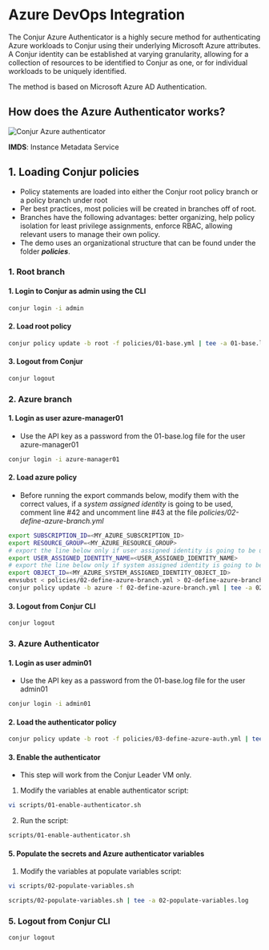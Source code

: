 # Azure DevOps Integration

The Conjur Azure Authenticator is a highly secure method for authenticating Azure workloads to Conjur using their underlying Microsoft Azure attributes. A Conjur identity can be established at varying granularity, allowing for a collection of resources to be identified to Conjur as one, or for individual workloads to be uniquely identified. 

The method is based on Microsoft Azure AD Authentication.

## How does the Azure Authenticator works?

![Conjur Azure authenticator](https://github.com/assafjh/cybr-demos/blob/main/azure-devops/azure-authenticator.png?raw=true)

**IMDS**: Instance Metadata Service

## 1. Loading Conjur policies
- Policy statements are loaded into either the Conjur  root policy branch or a policy branch under root
- Per best practices, most policies will be created in branches off of root. 
- Branches have the following advantages: better organizing, help policy isolation for least privilege assignments, enforce RBAC, allowing relevant users to manage their own policy.
- The demo uses an organizational structure that can be found under the folder ***policies***.
### 1. Root branch
#### 1. Login to Conjur as admin using the CLI
```bash
conjur login -i admin
```
#### 2. Load root policy
```bash
conjur policy update -b root -f policies/01-base.yml | tee -a 01-base.log
```
#### 3. Logout from Conjur
```Bash
conjur logout
```
### 2. Azure branch
#### 1. Login as user azure-manager01
- Use the API key as a password from the 01-base.log file for the user azure-manager01
```bash
conjur login -i azure-manager01
```
#### 2. Load azure policy
- Before running the export commands below, modify them with the correct values, if a *system assigned identity* is going to be used, comment line #42 and uncomment line #43 at the file *policies/02-define-azure-branch.yml*
```bash
export SUBSCRIPTION_ID=<MY_AZURE_SUBSCRIPTION_ID>
export RESOURCE_GROUP=<MY_AZURE_RESOURCE_GROUP>
# export the line below only if user assigned identity is going to be used
export USER_ASSIGNED_IDENTITY_NAME=<USER_ASSIGNED_IDENTITY_NAME>
# export the line below only if system assigned identity is going to be used
export OBJECT_ID=<MY_AZURE_SYSTEM_ASSIGNED_IDENTITY_OBJECT_ID>
envsubst < policies/02-define-azure-branch.yml > 02-define-azure-branch.yml
conjur policy update -b azure -f 02-define-azure-branch.yml | tee -a 02-define-azure-branch.log
```
#### 3. Logout from Conjur CLI
```Bash
conjur logout
```
### 3. Azure Authenticator
#### 1. Login as user admin01
 - Use the API key as a password from the 01-base.log file for the user admin01
```bash
conjur login -i admin01
```
#### 2. Load the authenticator policy
```Bash
conjur policy update -b root -f policies/03-define-azure-auth.yml | tee -a 03-define-azure-auth.log
```
#### 3. Enable the authenticator
- This step will work from the Conjur Leader VM only.
1. Modify the variables at enable authenticator script:
```bash 
vi scripts/01-enable-authenticator.sh
```
2. Run the script:
```bash
scripts/01-enable-authenticator.sh
```
#### 5. Populate the secrets and Azure authenticator variables
1. Modify the variables at populate variables script:
```bash 
vi scripts/02-populate-variables.sh
```
```Bash
scripts/02-populate-variables.sh | tee -a 02-populate-variables.log
```
### 5. Logout from Conjur CLI
```Bash
conjur logout
```
